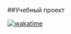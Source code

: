 ##Учебный проект

[![wakatime](https://wakatime.com/badge/user/4ebd22bd-458d-4a79-8dad-fc4d2afcb7b3/project/cc66a255-7436-4135-abad-b7bf008fbf10.svg)](https://wakatime.com/badge/user/4ebd22bd-458d-4a79-8dad-fc4d2afcb7b3/project/cc66a255-7436-4135-abad-b7bf008fbf10)
